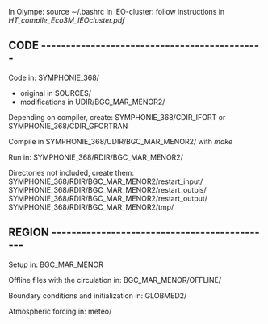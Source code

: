 In Olympe: source ∼/.bashrc
In IEO-cluster: follow instructions in *HT_compile_Eco3M_IEOcluster.pdf*

## CODE   ---------------------------------------------
Code in: SYMPHONIE_368/
 - original in SOURCES/
 - modifications in UDIR/BGC_MAR_MENOR2/

Depending on compiler, create:
  SYMPHONIE_368/CDIR_IFORT or SYMPHONIE_368/CDIR_GFORTRAN

Compile in SYMPHONIE_368/UDIR/BGC_MAR_MENOR2/ with *make*

Run in: SYMPHONIE_368/RDIR/BGC_MAR_MENOR2/

Directories not included, create them:\
SYMPHONIE_368/RDIR/BGC_MAR_MENOR2/restart_input/\
SYMPHONIE_368/RDIR/BGC_MAR_MENOR2/restart_outbis/\
SYMPHONIE_368/RDIR/BGC_MAR_MENOR2/restart_output/\
SYMPHONIE_368/RDIR/BGC_MAR_MENOR2/tmp/

## REGION ---------------------------------------------
Setup in: BGC_MAR_MENOR

Offline files with the circulation in: BGC_MAR_MENOR/OFFLINE/

Boundary conditions and initialization in: GLOBMED2/

Atmospheric forcing in: meteo/
